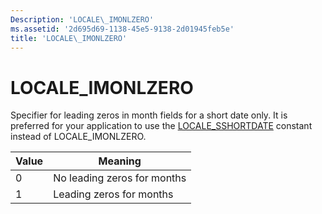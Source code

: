 ```yaml
---
Description: 'LOCALE\_IMONLZERO'
ms.assetid: '2d695d69-1138-45e5-9138-2d01945feb5e'
title: 'LOCALE\_IMONLZERO'
---
```


# LOCALE\_IMONLZERO

Specifier for leading zeros in month fields for a short date only. It is preferred for your application to use the [LOCALE\_SSHORTDATE](locale-sshortdate.md) constant instead of LOCALE\_IMONLZERO.



| Value | Meaning                     |
|-------|-----------------------------|
| 0     | No leading zeros for months |
| 1     | Leading zeros for months    |



 

 

 



